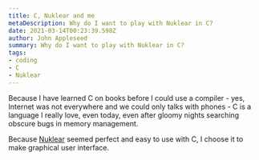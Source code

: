 ```yaml
---
title: C, Nuklear and me
metaDescription: Why do I want to play with Nuklear in C?
date: 2021-03-14T00:23:39.598Z
author: John Appleseed
summary: Why do I want to play with Nuklear in C?
tags:
- coding
- C
- Nuklear
---
```


Because I have learned C on books before I could use a compiler - yes, Internet was not everywhere and we could only talks with phones - C is a language I really love, even today, even after gloomy nights searching obscure bugs in memory management.

Because [Nuklear](https://github.com/Immediate-Mode-UI/Nuklear) seemed perfect and easy to use with C, I choose it to make graphical user interface.
